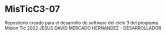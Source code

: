 # MisTicC3-07
Repositorio creado para el desarrollo de software del ciclo 3 del programa Mision Tic 2022
JESUS DAVID MERCADO HERNANDEZ - DESARROLLADOR
